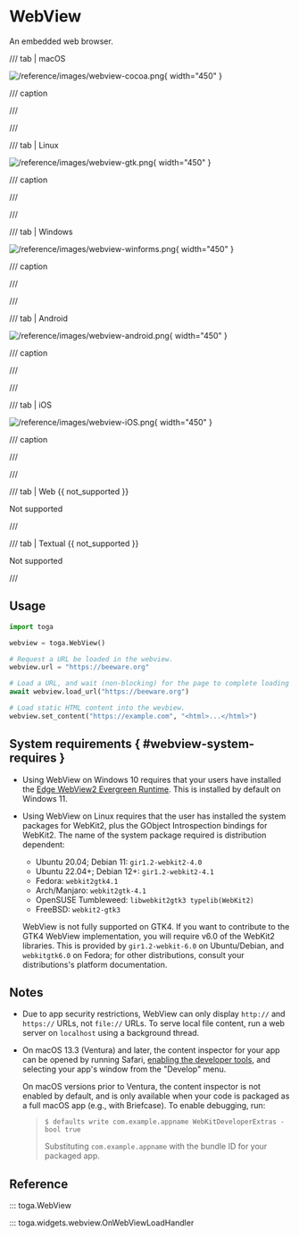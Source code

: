 # WebView

An embedded web browser.

/// tab | macOS

![/reference/images/webview-cocoa.png](/reference/images/webview-cocoa.png){ width="450" }

/// caption

///

<!-- TODO: Update alt text -->

///

/// tab | Linux

![/reference/images/webview-gtk.png](/reference/images/webview-gtk.png){ width="450" }

/// caption

///

<!-- TODO: Update alt text -->

///

/// tab | Windows

![/reference/images/webview-winforms.png](/reference/images/webview-winforms.png){ width="450" }

/// caption

///

<!-- TODO: Update alt text -->

///

/// tab | Android

![/reference/images/webview-android.png](/reference/images/webview-android.png){ width="450" }

/// caption

///

<!-- TODO: Update alt text -->

///

/// tab | iOS

![/reference/images/webview-iOS.png](/reference/images/webview-iOS.png){ width="450" }

/// caption

///

<!-- TODO: Update alt text -->

///

/// tab | Web {{ not_supported }}

Not supported

///

/// tab | Textual {{ not_supported }}

Not supported

///

## Usage

```python
import toga

webview = toga.WebView()

# Request a URL be loaded in the webview.
webview.url = "https://beeware.org"

# Load a URL, and wait (non-blocking) for the page to complete loading
await webview.load_url("https://beeware.org")

# Load static HTML content into the wevbiew.
webview.set_content("https://example.com", "<html>...</html>")
```

## System requirements  { #webview-system-requires }

- Using WebView on Windows 10 requires that your users have installed
  the [Edge WebView2 Evergreen
  Runtime](https://developer.microsoft.com/en-us/microsoft-edge/webview2/#download).
  This is installed by default on Windows 11.

- Using WebView on Linux requires that the user has installed the system
  packages for WebKit2, plus the GObject Introspection bindings for
  WebKit2. The name of the system package required is distribution
  dependent:

  - Ubuntu 20.04; Debian 11: `gir1.2-webkit2-4.0`
  - Ubuntu 22.04+; Debian 12+: `gir1.2-webkit2-4.1`
  - Fedora: `webkit2gtk4.1`
  - Arch/Manjaro: `webkit2gtk-4.1`
  - OpenSUSE Tumbleweed: `libwebkit2gtk3 typelib(WebKit2)`
  - FreeBSD: `webkit2-gtk3`

  WebView is not fully supported on GTK4. If you want to contribute to
  the GTK4 WebView implementation, you will require v6.0 of the WebKit2
  libraries. This is provided by `gir1.2-webkit-6.0` on Ubuntu/Debian,
  and `webkitgtk6.0` on Fedora; for other distributions, consult your
  distributions's platform documentation.

## Notes

- Due to app security restrictions, WebView can only display `http://`
  and `https://` URLs, not `file://` URLs. To serve local file content,
  run a web server on `localhost` using a background thread.

- On macOS 13.3 (Ventura) and later, the content inspector for your app
  can be opened by running Safari, [enabling the developer
  tools](https://support.apple.com/en-au/guide/safari/sfri20948/mac),
  and selecting your app's window from the "Develop" menu.

  On macOS versions prior to Ventura, the content inspector is not
  enabled by default, and is only available when your code is packaged
  as a full macOS app (e.g., with Briefcase). To enable debugging, run:

  > ```console
  > $ defaults write com.example.appname WebKitDeveloperExtras -bool true
  > ```
  >
  > Substituting `com.example.appname` with the bundle ID for your
  > packaged app.

## Reference

::: toga.WebView

::: toga.widgets.webview.OnWebViewLoadHandler
